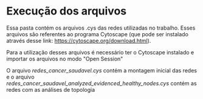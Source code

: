 # Execução dos arquivos

Essa pasta contém os arquivos .cys das redes utilizadas no trabalho. Esses arquivos são referentes ao programa Cytoscape (que pode ser instalado através desse link: https://cytoscape.org/download.html).

Para a utilização desses arquivos é necessário ter o Cytoscape instalado e importar os arquivos no modo "Open Session"

O arquivo *redes_cancer_saudavel.cys* contém a montagem inicial das redes e o arquivo *redes_cancer_saudavel_analyzed_evidenced_healthy_nodes.cys* contém as redes com as análises de topologia